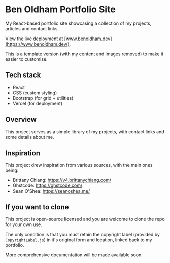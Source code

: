 # Ben Oldham Portfolio Site

My React-based portfolio site showcasing a collection of my projects, articles and contact links.

View the live deployment at [www.benoldham.dev](https://www.benoldham.dev/).

This is a template version (with my content and images removed) to make it easier to customise.


## Tech stack

- React
- CSS (custom styling)
- Bootstrap (for grid + utilities)
- Vercel (for deployment)


## Overview

This project serves as a simple library of my projects, with contact links and some details about me.  


## Inspiration

This project drew inspiration from various sources, with the main ones being:

- Brittany Chiang: https://v4.brittanychiang.com/
- Ghstcode: https://ghstcode.com/
- Sean O'Shea: https://seanoshea.me/


## If you want to clone

This project is open-source licensed and you are welcome to clone the repo for your own use. 

The only condition is that you must retain the copyright label (provided by `CopyrightLabel.js`) in it's original form and location, linked back to my portfolio.

More comprehensive documentation will be made available soon.

